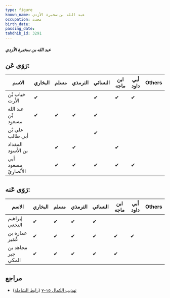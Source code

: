 ```yaml
---
type: figure
known_name: عبد الله بن سخبرة الأزدي
occupation: محدث
birth_date:
passing_date:
tahdhib_id: 3291
---
```

##### عبد الله بن سخبرة الأزدي

## رَوَى عَن:
| الاسم                  | البخاري | مسلم | الترمذي | النسائي | ابن ماجه | أبي داود | Others |
| ---------------------- | ------- | ---- | ------- | ------- | -------- | -------- | ------ |
| خباب بْن الأرت         | ✔       |      |         | ✔       | ✔        | ✔        |        |
| عبد الله بْن مسعود     | ✔       | ✔    | ✔       | ✔       |          |          |        |
| علي بْن أبي طالب       |         |      |         | ✔       |          |          |        |
| المقداد بن الأسود      |         | ✔    | ✔       |         | ✔        |          |        |
| أبي مسعود الأَنْصارِيّ |         | ✔    | ✔       | ✔       | ✔        | ✔        |        |
## رَوَى عَنه:
| الاسم              | البخاري | مسلم | الترمذي | النسائي | ابن ماجه | أبي داود | Others |
| ------------------ | ------- | ---- | ------- | ------- | -------- | -------- | ------ |
| إبراهيم النخعي     | ✔       | ✔    | ✔       | ✔       |          |          |        |
| عمارة بن عُمَير    | ✔       | ✔    | ✔       | ✔       | ✔        | ✔        |        |
| مجاهد بن جبر المكي | ✔       | ✔    | ✔       | ✔       | ✔        |          |        |
## مراجع
- [تهذيب الكمال ١٥-٧](obsidian://open?vault=Tahdhib-al-Kamal&file=Figures/٣٢٩١-عبد%20الله%20بن%20سخبرة%20الأزدي) ([رابط الشاملة](https://shamela.ws/book/3722/7491))